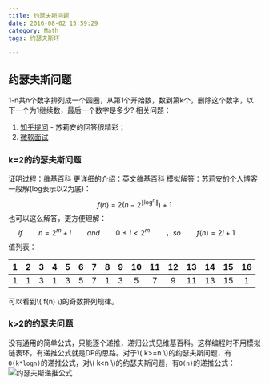 ```yaml
---
title: 约瑟夫斯问题
date: 2016-08-02 15:59:29
category: Math
tags: 约瑟夫斯环

---
```


## 约瑟夫斯问题

1-n共n个数字排列成一个圆圈，从第1个开始数，数到第k个，删除这个数字，以下一个为1继续数，最后一个数字是多少?
相关问题：
1. [知乎提问](https://www.zhihu.com/question/21874955) - 苏莉安的回答很精彩；
2. [微软面试](http://www.nowcoder.com/questionTerminal/3213d528946a4056ab48c4bd1a0d7fa6?orderByHotValue=2&done=0&pos=3&onlyReference=false)

### k=2的约瑟夫斯问题
证明过程：[维基百科](https://zh.wikipedia.org/wiki/%E7%BA%A6%E7%91%9F%E5%A4%AB%E6%96%AF%E9%97%AE%E9%A2%98)
更详细的介绍：[英文维基百科](https://en.wikipedia.org/wiki/Josephus_problem)
模拟解答：[苏莉安的个人博客](http://www.funnyjs.com/josephusproblem/)
一般解(log表示以2为底)：
$$ f(n)\ =\ 2(n - 2^{\|\log^n\|})+1 $$
也可以这么解答，更方便理解：
$$if\qquad n=2^m+l \qquad and \qquad 0 \le l \lt 2^m \qquad，so \qquad f(n)=2l+1 \qquad$$
值列表：

| 1 | 2 | 3 | 4 | 5 | 6 | 7 | 8 | 9 | 10 | 11 | 12 | 13 | 14 | 15 | 16 |
| :-: | :-: | :-: | :-: | :-: | :-: | :-: | :-: | :-: | :-: | :-: | :-: | :-: |  :-: | :-: | :-: |
| 1 | 1 | 3 | 1 | 3 | 5 | 7 | 1 | 3 | 5 | 7 | 9 | 11 | 13 | 15 | 1 |
可以看到\\( f(n) \\)的奇数排列规律。

### k>2的约瑟夫问题
没有通用的简单公式，只能逐个递推，递归公式见维基百科。这样编程时不用模拟链表环，有递推公式就是DP的思路。对于\\( k>=n \\)的约瑟夫斯问题，有`O(k*logn)`的递推公式，对\\( k<n \\)的约瑟夫斯问题，有`O(n)`的递推公式：
![约瑟夫斯递推公式](http://i.imgur.com/yDFRuYk.png)